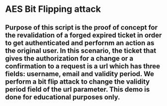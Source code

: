 # AES Bit Flipping attack
Purpose of this script is the proof of concept for the revalidation of a forged expired ticket in order to get authenticated and perfornm an action as the original user. In this scenario, the ticket that gives the authorization for a change or a confirmation to a request is a url which has three fields: username, email and validity period. 
We perform a bit flip attack to change the validity period field of the url parameter.
This demo is done for educational purposes only.
---
